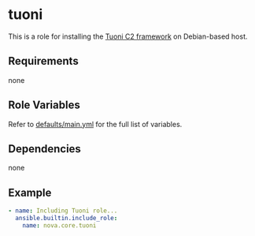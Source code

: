 # tuoni

This is a role for installing the [Tuoni C2 framework](https://tuoni.io/) on Debian-based host.

## Requirements

none

## Role Variables

Refer to [defaults/main.yml](https://github.com/ClarifiedSecurity/nova.core/blob/main/nova/core/roles/tuoni/defaults/main.yml) for the full list of variables.

## Dependencies

none

## Example

```yaml
- name: Including Tuoni role...
  ansible.builtin.include_role:
    name: nova.core.tuoni
```
